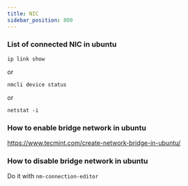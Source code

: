 ```yaml
---
title: NIC
sidebar_position: 800
---
```


### List of connected NIC in ubuntu

`ip link show`

or 

`nmcli device status`

or

`netstat -i`

### How to enable bridge network in ubuntu

https://www.tecmint.com/create-network-bridge-in-ubuntu/

### How to disable bridge network in ubuntu

Do it with `nm-connection-editor`

